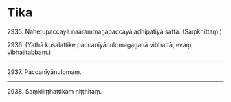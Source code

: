 

# Tika






2935\. Nahetupaccayā naārammaṇapaccayā adhipatiyā satta. (Saṃkhittaṃ.)

2936\. (Yathā kusalattike paccanīyānulomagaṇanā vibhattā, evaṃ vibhajitabbaṃ.)

---

2937\. Paccanīyānulomaṃ.



---

2938\. Saṃkiliṭṭhattikaṃ niṭṭhitaṃ.






